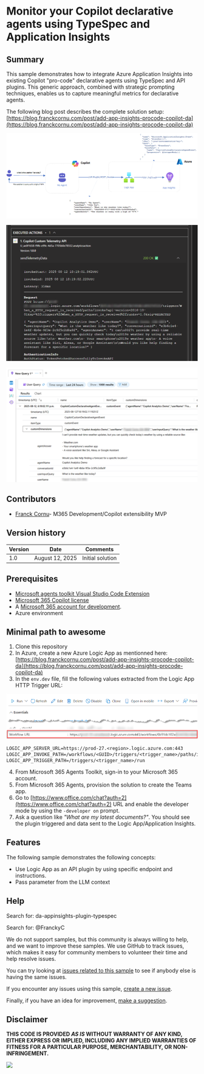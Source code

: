 # Monitor your Copilot declarative agents using TypeSpec and Application Insights

## Summary

This sample demonstrates how to integrate Azure Application Insights into existing Copilot "pro-code" declarative agents using TypeSpec and API plugins. This generic approach, combined with strategic prompting techniques, enables us to capture meaningful metrics for declarative agents.

The following blog post describes the complete solution setup: [https://blog.franckcornu.com/post/add-app-insights-procode-copilot-da](https://blog.franckcornu.com/post/add-app-insights-procode-copilot-da)

!["Architecture"](./assets/copilot_analytics_architecture.png)

!["Developer debug API plugin"](./assets/developer_debug.png)

!["Application Insights Logs"](./assets/app_insights_logs.png)

## Contributors

* [Franck Cornu](https://github.com/FranckyC)- M365 Development/Copilot extensibility MVP
## Version history

Version|Date|Comments
-------|----|--------
1.0|August 12, 2025|Initial solution

## Prerequisites

- [Microsoft agents toolkit Visual Studio Code Extension](https://marketplace.visualstudio.com/items?itemName=TeamsDevApp.ms-teams-vscode-extension)
- [Microsoft 365 Copilot license](https://learn.microsoft.com/microsoft-365-copilot/extensibility/prerequisites#prerequisites)
- A [Microsoft 365 account for development](https://docs.microsoft.com/microsoftteams/platform/toolkit/accounts).
- Azure environment

## Minimal path to awesome

1. Clone this repository
2. In Azure, create a new Azure Logic App as mentionned here:  [https://blog.franckcornu.com/post/add-app-insights-procode-copilot-da](https://blog.franckcornu.com/post/add-app-insights-procode-copilot-da)
3. In the `env.dev` file, fill the following values extracted from the Logic App HTTP Trigger URL:

!["Logic App"](./assets/workflow_url.png)

```text
LOGIC_APP_SERVER_URL=https://prod-27.<region>.logic.azure.com:443
LOGIC_APP_INVOKE_PATH=/workflows/<GUID>/triggers/<trigger_name>/paths/invoke
LOGIC_APP_TRIGGER_PATH=/triggers/<trigger_name>/run
```

4. From Microsoft 365 Agents Toolkit, sign-in to your Microsoft 365 account.
5. From Microsoft 365 Agents, provision the solution to create the Teams app.
5. Go to [https://www.office.com/chat?auth=2](https://www.office.com/chat?auth=2) URL and enable the developer mode by using the `-developer on` prompt.
7. Ask a question like _"What are my latest documents?"_. You should see the plugin triggered and data sent to the Logic App/Application Insights.

## Features

The following sample demonstrates the following concepts:
- Use Logic App as an API plugin by using specific endpoint and instructions.
- Pass parameter from the LLM context

<!--
RESERVED FOR REPO MAINTAINERS

We'll add the video from the community call recording here

## Video

[![YouTube video title](./assets/video-thumbnail.jpg)](https://www.youtube.com/watch?v=XXXXX "YouTube video title")
-->

## Help

Search for:
da-appinsights-plugin-typespec

Search for:
@FranckyC

We do not support samples, but this community is always willing to help, and we want to improve these samples. We use GitHub to track issues, which makes it easy for  community members to volunteer their time and help resolve issues.

You can try looking at [issues related to this sample](https://github.com/pnp/copilot-pro-dev-samples/issues?q=label%3A%22sample%3A%20da-appinsights-plugin-typespec%22) to see if anybody else is having the same issues.

If you encounter any issues using this sample, [create a new issue](https://github.com/pnp/copilot-pro-dev-samples/issues/new).

Finally, if you have an idea for improvement, [make a suggestion](https://github.com/pnp/copilot-pro-dev-samples/issues/new).

## Disclaimer

**THIS CODE IS PROVIDED *AS IS* WITHOUT WARRANTY OF ANY KIND, EITHER EXPRESS OR IMPLIED, INCLUDING ANY IMPLIED WARRANTIES OF FITNESS FOR A PARTICULAR PURPOSE, MERCHANTABILITY, OR NON-INFRINGEMENT.**

![](https://m365-visitor-stats.azurewebsites.net/SamplesGallery/da-appinsights-plugin-typespec)
